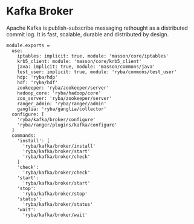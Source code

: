 
# Kafka Broker

Apache Kafka is publish-subscribe messaging rethought as a distributed commit
log. It is fast, scalable, durable and distributed by design.

    module.exports =
      use:
        iptables: implicit: true, module: 'masson/core/iptables'
        krb5_client: module: 'masson/core/krb5_client'
        java: implicit: true, module: 'masson/commons/java'
        test_user: implicit: true, module: 'ryba/commons/test_user'
        hdp: 'ryba/hdp'
        hdf: 'ryba/hdf'
        zookeeper: 'ryba/zookeeper/server'
        hadoop_core: 'ryba/hadoop/core'
        zoo_server: 'ryba/zookeeper/server'
        ranger_admin: 'ryba/ranger/admin'
        ganglia: 'ryba/ganglia/collector'
      configure: [
        'ryba/kafka/broker/configure'
        'ryba/ranger/plugins/kafka/configure'
      ]
      commands:
        'install': [
          'ryba/kafka/broker/install'
          'ryba/kafka/broker/start'
          'ryba/kafka/broker/check'
        ]
        'check':
          'ryba/kafka/broker/check'
        'start':
          'ryba/kafka/broker/start'
        'stop':
          'ryba/kafka/broker/stop'
        'status':
          'ryba/kafka/broker/status'
        'wait':
          'ryba/kafka/broker/wait'
